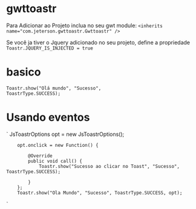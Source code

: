 # gwttoastr

Para Adicionar ao Projeto inclua no seu gwt module: 
`<inherits name="com.jeterson.gwttoastr.Gwttoastr" />`

Se você ja tiver o Jquery adicionado no seu projeto, define a propriedade <code>Toastr.JQUERY_IS_INJECTED = true</code>


# basico
<code>Toastr.show("Olá mundo", "Sucesso", ToastrType.SUCCESS);</code>

# Usando eventos

`
	JsToastrOptions opt = new JsToastrOptions();
	
		opt.onclick = new Function() {
			
			@Override
			public void call() {
				Toastr.show("Sucesso ao clicar no Toast", "Sucesso", ToastrType.SUCCESS);
				
			}
		};
		Toastr.show("Ola Mundo", "Sucesso", ToastrType.SUCCESS, opt);
`
